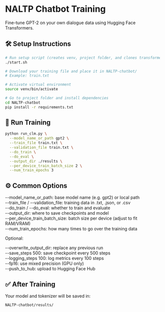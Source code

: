 # NALTP Chatbot Training

Fine-tune GPT-2 on your own dialogue data using Hugging Face Transformers.

## 🛠 Setup Instructions

```bash
# Run setup script (creates venv, project folder, and clones transformers)
./start.sh

# Download your training file and place it in NALTP-chatbot/
# Example: train.txt

# Activate virtual environment
source venv/bin/activate

# Go to project folder and install dependencies
cd NALTP-chatbot
pip install -r requirements.txt
```

## 🚀 Run Training

```bash
python run_clm.py \
  --model_name_or_path gpt2 \
  --train_file train.txt \
  --validation_file train.txt \
  --do_train \
  --do_eval \
  --output_dir ./results \
  --per_device_train_batch_size 2 \
  --num_train_epochs 3
```

## ⚙️ Common Options

--model_name_or_path: base model name (e.g. gpt2) or local path  
--train_file / --validation_file: training data in .txt, .json, or .csv  
--do_train / --do_eval: whether to train and evaluate  
--output_dir: where to save checkpoints and model  
--per_device_train_batch_size: batch size per device (adjust to fit RAM/VRAM)  
--num_train_epochs: how many times to go over the training data  

Optional:

--overwrite_output_dir: replace any previous run  
--save_steps 500: save checkpoint every 500 steps  
--logging_steps 100: log metrics every 100 steps  
--fp16: use mixed precision (GPU only)  
--push_to_hub: upload to Hugging Face Hub  

## ✅ After Training

Your model and tokenizer will be saved in:

```
NALTP-chatbot/results/
```
